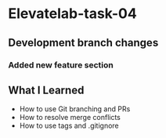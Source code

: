 # Elevatelab-task-04
## Development branch changes
### Added new feature section
## What I Learned
- How to use Git branching and PRs
- How to resolve merge conflicts
- How to use tags and .gitignore

